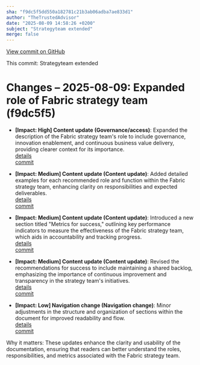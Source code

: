 ```yaml
---
sha: "f9dc5f5dd550a182781c21b3ab06adba7ae833d1"
author: "TheTrustedAdvisor"
date: "2025-08-09 14:58:26 +0200"
subject: "Strategyteam extended"
merge: false
---
```


[View commit on GitHub](https://github.com/TheTrustedAdvisor/FabricAdoptionFramework/commit/f9dc5f5dd550a182781c21b3ab06adba7ae833d1)

This commit: Strategyteam extended

# Changes – 2025-08-09: Expanded role of Fabric strategy team (f9dc5f5)

- **[Impact: High] Content update (Governance/access)**: Expanded the description of the Fabric strategy team's role to include governance, innovation enablement, and continuous business value delivery, providing clearer context for its importance.  
   [details](/docs/about/changes/2025-08-09-strategyteam-extended)  
   [commit](https://github.com/TheTrustedAdvisor/FabricAdoptionFramework/commit/f9dc5f5dd550a182781c21b3ab06adba7ae833d1)

- **[Impact: Medium] Content update (Content update)**: Added detailed examples for each recommended role and function within the Fabric strategy team, enhancing clarity on responsibilities and expected deliverables.  
   [details](/docs/about/changes/2025-08-09-strategyteam-extended)  
   [commit](https://github.com/TheTrustedAdvisor/FabricAdoptionFramework/commit/f9dc5f5dd550a182781c21b3ab06adba7ae833d1)

- **[Impact: Medium] Content update (Content update)**: Introduced a new section titled "Metrics for success," outlining key performance indicators to measure the effectiveness of the Fabric strategy team, which aids in accountability and tracking progress.  
   [details](/docs/about/changes/2025-08-09-strategyteam-extended)  
   [commit](https://github.com/TheTrustedAdvisor/FabricAdoptionFramework/commit/f9dc5f5dd550a182781c21b3ab06adba7ae833d1)

- **[Impact: Medium] Content update (Content update)**: Revised the recommendations for success to include maintaining a shared backlog, emphasizing the importance of continuous improvement and transparency in the strategy team's initiatives.  
   [details](/docs/about/changes/2025-08-09-strategyteam-extended)  
   [commit](https://github.com/TheTrustedAdvisor/FabricAdoptionFramework/commit/f9dc5f5dd550a182781c21b3ab06adba7ae833d1)

- **[Impact: Low] Navigation change (Navigation change)**: Minor adjustments in the structure and organization of sections within the document for improved readability and flow.  
   [details](/docs/about/changes/2025-08-09-strategyteam-extended)  
   [commit](https://github.com/TheTrustedAdvisor/FabricAdoptionFramework/commit/f9dc5f5dd550a182781c21b3ab06adba7ae833d1)

Why it matters: These updates enhance the clarity and usability of the documentation, ensuring that readers can better understand the roles, responsibilities, and metrics associated with the Fabric strategy team.
